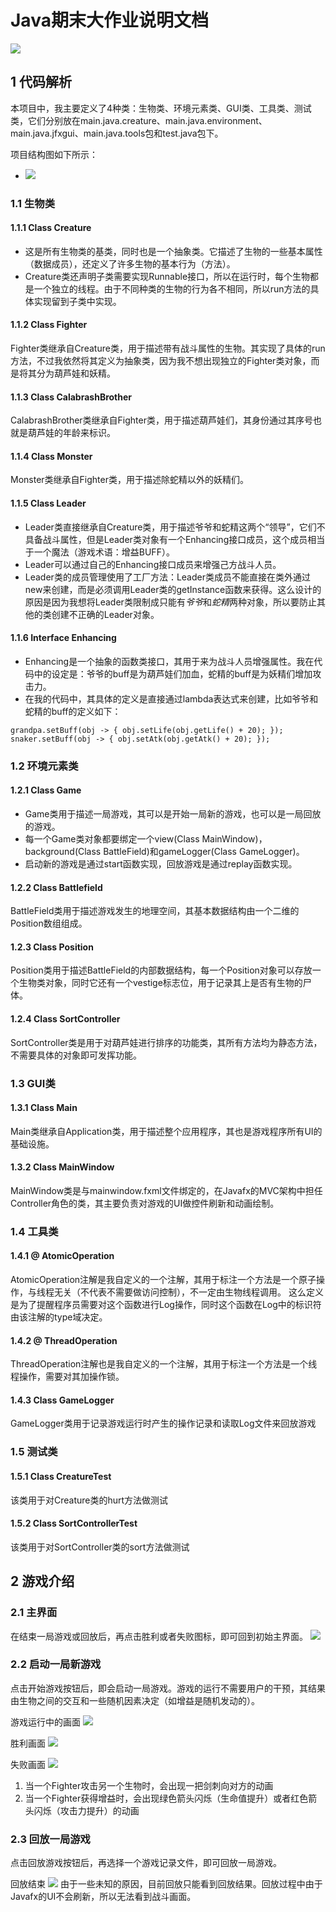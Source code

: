 # Java期末大作业说明文档
![](documents/video.gif)
## 1 代码解析
本项目中，我主要定义了4种类：生物类、环境元素类、GUI类、工具类、测试类，它们分别放在main.java.creature、main.java.environment、main.java.jfxgui、main.java.tools包和test.java包下。

项目结构图如下所示：
- ![](documents/directory.png)
### 1.1 生物类
#### 1.1.1 Class Creature
- 这是所有生物类的基类，同时也是一个抽象类。它描述了生物的一些基本属性（数据成员），还定义了许多生物的基本行为（方法）。
- Creature类还声明子类需要实现Runnable接口，所以在运行时，每个生物都是一个独立的线程。由于不同种类的生物的行为各不相同，所以run方法的具体实现留到子类中实现。
#### 1.1.2 Class Fighter
Fighter类继承自Creature类，用于描述带有战斗属性的生物。其实现了具体的run方法，不过我依然将其定义为抽象类，因为我不想出现独立的Fighter类对象，而是将其分为葫芦娃和妖精。
#### 1.1.3 Class CalabrashBrother
CalabrashBrother类继承自Fighter类，用于描述葫芦娃们，其身份通过其序号也就是葫芦娃的年龄来标识。
#### 1.1.4 Class Monster
Monster类继承自Fighter类，用于描述除蛇精以外的妖精们。
#### 1.1.5 Class Leader
- Leader类直接继承自Creature类，用于描述爷爷和蛇精这两个“领导”，它们不具备战斗属性，但是Leader类对象有一个Enhancing接口成员，这个成员相当于一个魔法（游戏术语：增益BUFF）。
- Leader可以通过自己的Enhancing接口成员来增强己方战斗人员。
- Leader类的成员管理使用了工厂方法：Leader类成员不能直接在类外通过new来创建，而是必须调用Leader类的getInstance函数来获得。这么设计的原因是因为我想将Leader类限制成只能有*爷爷*和*蛇精*两种对象，所以要防止其他的类创建不正确的Leader对象。
#### 1.1.6 Interface Enhancing
- Enhancing是一个抽象的函数类接口，其用于来为战斗人员增强属性。我在代码中的设定是：爷爷的buff是为葫芦娃们加血，蛇精的buff是为妖精们增加攻击力。
- 在我的代码中，其具体的定义是直接通过lambda表达式来创建，比如爷爷和蛇精的buff的定义如下：
```
grandpa.setBuff(obj -> { obj.setLife(obj.getLife() + 20); });
snaker.setBuff(obj -> { obj.setAtk(obj.getAtk() + 20); });
```
### 1.2 环境元素类
#### 1.2.1 Class Game
- Game类用于描述一局游戏，其可以是开始一局新的游戏，也可以是一局回放的游戏。
- 每一个Game类对象都要绑定一个view(Class MainWindow)，background(Class BattleField)和gameLogger(Class GameLogger)。
- 启动新的游戏是通过start函数实现，回放游戏是通过replay函数实现。
#### 1.2.2 Class Battlefield
BattleField类用于描述游戏发生的地理空间，其基本数据结构由一个二维的Position数组组成。
#### 1.2.3 Class Position
Position类用于描述BattleField的内部数据结构，每一个Position对象可以存放一个生物类对象，同时它还有一个vestige标志位，用于记录其上是否有生物的尸体。
#### 1.2.4 Class SortController
SortController类是用于对葫芦娃进行排序的功能类，其所有方法均为静态方法，不需要具体的对象即可发挥功能。
### 1.3 GUI类
#### 1.3.1 Class Main
Main类继承自Application类，用于描述整个应用程序，其也是游戏程序所有UI的基础设施。
#### 1.3.2 Class MainWindow
MainWindow类是与mainwindow.fxml文件绑定的，在Javafx的MVC架构中担任Controller角色的类，其主要负责对游戏的UI做控件刷新和动画绘制。
### 1.4 工具类
#### 1.4.1 @ AtomicOperation
AtomicOperation注解是我自定义的一个注解，其用于标注一个方法是一个原子操作，与线程无关（不代表不需要做访问控制），不一定由生物线程调用。
这么定义是为了提醒程序员需要对这个函数进行Log操作，同时这个函数在Log中的标识符由该注解的type域决定。
#### 1.4.2 @ ThreadOperation
ThreadOperation注解也是我自定义的一个注解，其用于标注一个方法是一个线程操作，需要对其加操作锁。
#### 1.4.3 Class GameLogger
GameLogger类用于记录游戏运行时产生的操作记录和读取Log文件来回放游戏
### 1.5 测试类
#### 1.5.1 Class CreatureTest
该类用于对Creature类的hurt方法做测试
#### 1.5.2 Class SortControllerTest
该类用于对SortController类的sort方法做测试
## 2 游戏介绍
### 2.1 主界面
在结束一局游戏或回放后，再点击胜利或者失败图标，即可回到初始主界面。
![](documents/mainwindow.png)
### 2.2 启动一局新游戏
点击开始游戏按钮后，即会启动一局游戏。游戏的运行不需要用户的干预，其结果由生物之间的交互和一些随机因素决定（如增益是随机发动的）。

游戏运行中的画面
![](documents/battle.png)

胜利画面
![](documents/win.png)

失败画面
![](documents/fail.png)
1. 当一个Fighter攻击另一个生物时，会出现一把剑刺向对方的动画
2. 当一个Fighter获得增益时，会出现绿色箭头闪烁（生命值提升）或者红色箭头闪烁（攻击力提升）的动画
### 2.3 回放一局游戏
点击回放游戏按钮后，再选择一个游戏记录文件，即可回放一局游戏。

回放结束
![](documents/replay.png)
由于一些未知的原因，目前回放只能看到回放结果。回放过程中由于Javafx的UI不会刷新，所以无法看到战斗画面。